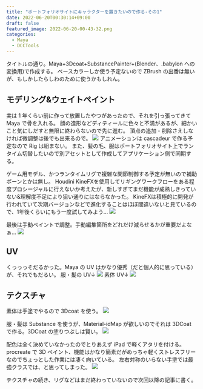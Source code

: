 ```yaml
---
title: "ポートフォリオサイトにキャラクターを置きたいので作る-その1"
date: 2022-06-20T00:30:14+09:00
draft: false
featured_image: 2022-06-20-00-43-32.png
categories:
  - Maya
  - DCCTools
---
```


タイトルの通り。Maya+3Dcoat+SubstancePainter+(Blender、.babylon への変換用)で作成する。
ベースカラーしか使う予定ないので ZBrush の出番は無いが、もしかしたらしわのために使うかもしれん。

## モデリング&ウェイトペイント

実は 1 年くらい前に作って放置したやつがあったので、それを引っ張ってきて Maya で骨を入れる。
顔の造形などディティールに色々と不満があるが、細かいこと気にしだすと無限に終わらないので先に進む。
頂点の追加・削除さえしなければ微調整は後でも出来るので。
![](2022-06-20-00-11-04.png)
アニメーションは cascadeur で作る予定なので Rig は組まない。
また、髪の毛、服はポートフォリオサイト上でランタイム切替したいので別アセットとして作成してアプリケーション側で同期する。


ゲーム用モデル、かつランタイムリグで複雑な関節制御する予定が無いので補助ボーンとかは無し。
Houdini KineFXを使用してリギングワークフローをある程度プロシージャルに行えないか考えたが、新しすぎてまだ機能が成熟しきっていない&理解度不足により狙い通りにはならなかった。
KineFXは積極的に開発が行われていて次期バージョンなどで進化することはほぼ間違いないと見ているので、1年後くらいにもう一度試してみよう...
![](2023-01-19-03-40-04.png)

最後は手動ペイントで調整。手動編集箇所をどれだけ減らせるかが重要だよなぁ...
![](2022-06-20-00-15-49.png)

## UV

くっっっそだるかった。Maya の UV はかなり優秀（だと個人的に思っている）が、それでもだるい。
服・髪の UV↓
![](2022-06-20-00-19-25.png)
素体 UV↓
![](2022-06-20-00-35-15.png)

## テクスチャ

素体は手塗でやるので 3Dcoat を使う。
![](2022-06-19-23-53-05.png)

服・髪は Substance を使うが、Material-idMap が欲しいのでそれは 3DCoat で作る。3DCoat の塗りつぶしは賢い。
![](2022-06-19-23-46-25.png)

配色は全く決めていなかったのでとりあえず iPad で軽くアタリを付ける。
procreate で 3D ペイント、機能はかなり簡素だがめっちゃ軽くストレスフリーなのでちょっとした作業には凄く向いている。
左右対称のいらない手塗では最強クラスでは、と思ってしまった。
![](2022-06-20-00-26-15.png)

テクスチャの続き、リグなどはまだ終わっていないので次回以降の記事に書く。
